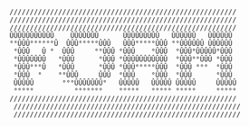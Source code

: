     ////////////////////////////////////////////////////////
    ////////////////////////////////////////////////////////
    ////////////////////////////////////////////////////////
    ÛÛÛÛÛÛÛÛÛÛÛ    ÛÛÛÛÛÛÛ      ÛÛÛÛÛÛÛÛÛ   ÛÛÛÛÛÛ   ÛÛÛÛÛÛ
    °°ÛÛÛ°°°°°°Û  ÛÛÛ°°°°°ÛÛÛ   ÛÛÛ°°°°°ÛÛÛ °°ÛÛÛÛÛÛ ÛÛÛÛÛÛ 
     °ÛÛÛ   Û °  ÛÛÛ     °°ÛÛÛ °ÛÛÛ    °ÛÛÛ  °ÛÛÛ°ÛÛÛÛÛ°ÛÛÛ 
     °ÛÛÛÛÛÛÛ   °ÛÛÛ      °ÛÛÛ °ÛÛÛÛÛÛÛÛÛÛÛ  °ÛÛÛ°°ÛÛÛ °ÛÛÛ 
     °ÛÛÛ°°°Û   °ÛÛÛ      °ÛÛÛ °ÛÛÛ°°°°°ÛÛÛ  °ÛÛÛ °°°  °ÛÛÛ 
     °ÛÛÛ  °    °°ÛÛÛ     ÛÛÛ  °ÛÛÛ    °ÛÛÛ  °ÛÛÛ      °ÛÛÛ 
     ÛÛÛÛÛ       °°°ÛÛÛÛÛÛÛ°   ÛÛÛÛÛ   ÛÛÛÛÛ ÛÛÛÛÛ     ÛÛÛÛÛ
     °°°°°          °°°°°°°    °°°°°   °°°°° °°°°°     °°°°°    ////////////////////////////////////////////////////////
     ////////////////////////////////////////////////////////
     ////////////////////////////////////////////////////////